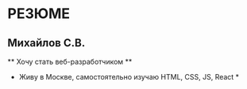 # РЕЗЮМЕ
## Михайлов С.В.
** Хочу стать веб-разработчиком **
* Живу в Москве, самостоятельно изучаю HTML, CSS, JS, React *
